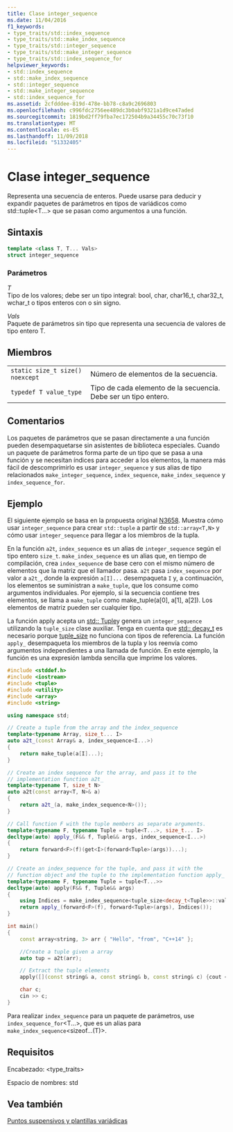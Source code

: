 ```yaml
---
title: Clase integer_sequence
ms.date: 11/04/2016
f1_keywords:
- type_traits/std::index_sequence
- type_traits/std::make_index_sequence
- type_traits/std::integer_sequence
- type_traits/std::make_integer_sequence
- type_traits/std::index_sequence_for
helpviewer_keywords:
- std::index_sequence
- std::make_index_sequence
- std::integer_sequence
- std::make_integer_sequence
- std::index_sequence_for
ms.assetid: 2cfdddee-819d-478e-bb78-c8a9c2696803
ms.openlocfilehash: c996fdc2756ee489dc3b0abf9321a1d9ce47aded
ms.sourcegitcommit: 1819bd2ff79fba7ec172504b9a34455c70c73f10
ms.translationtype: MT
ms.contentlocale: es-ES
ms.lasthandoff: 11/09/2018
ms.locfileid: "51332405"
---
```

# <a name="integersequence-class"></a>Clase integer_sequence

Representa una secuencia de enteros. Puede usarse para deducir y expandir paquetes de parámetros en tipos de variádicos como std::tuple\<T...> que se pasan como argumentos a una función.

## <a name="syntax"></a>Sintaxis

```cpp
template <class T, T... Vals>
struct integer_sequence
```

### <a name="parameters"></a>Parámetros

*T*<br/>
Tipo de los valores; debe ser un tipo integral: bool, char, char16_t, char32_t, wchar_t o tipos enteros con o sin signo.

*Vals*<br/>
Paquete de parámetros sin tipo que representa una secuencia de valores de tipo entero T.

## <a name="members"></a>Miembros

|||
|-|-|
|`static size_t size() noexcept`|Número de elementos de la secuencia.|
|`typedef T value_type`|Tipo de cada elemento de la secuencia. Debe ser un tipo entero.|

## <a name="remarks"></a>Comentarios

Los paquetes de parámetros que se pasan directamente a una función pueden desempaquetarse sin asistentes de biblioteca especiales. Cuando un paquete de parámetros forma parte de un tipo que se pasa a una función y se necesitan índices para acceder a los elementos, la manera más fácil de descomprimirlo es usar `integer_sequence` y sus alias de tipo relacionados `make_integer_sequence`, `index_sequence`, `make_index_sequence` y `index_sequence_for`.

## <a name="example"></a>Ejemplo

El siguiente ejemplo se basa en la propuesta original [N3658](http://open-std.org/jtc1/sc22/wg21/docs/papers/2013/n3658.html). Muestra cómo usar `integer_sequence` para crear `std::tuple` a partir de `std::array<T,N>` y cómo usar `integer_sequence` para llegar a los miembros de la tupla.

En la función `a2t`, `index_sequence` es un alias de `integer_sequence` según el tipo entero `size_t`. `make_index_sequence` es un alias que, en tiempo de compilación, crea `index_sequence` de base cero con el mismo número de elementos que la matriz que el llamador pasa. `a2t` pasa `index_sequence` por valor a `a2t_`, donde la expresión `a[I]...` desempaqueta `I` y, a continuación, los elementos se suministran a `make_tuple`, que los consume como argumentos individuales. Por ejemplo, si la secuencia contiene tres elementos, se llama a `make_tuple` como make_tuple(a[0], a[1], a[2]). Los elementos de matriz pueden ser cualquier tipo.

La función apply acepta un [std:: Tuple](../standard-library/tuple-class.md)y genera un `integer_sequence` utilizando la `tuple_size` clase auxiliar. Tenga en cuenta que [std:: decay_t](../standard-library/decay-class.md) es necesario porque [tuple_size](../standard-library/tuple-size-class-tuple.md) no funciona con tipos de referencia. La función `apply_` desempaqueta los miembros de la tupla y los reenvía como argumentos independientes a una llamada de función. En este ejemplo, la función es una expresión lambda sencilla que imprime los valores.

```cpp
#include <stddef.h>
#include <iostream>
#include <tuple>
#include <utility>
#include <array>
#include <string>

using namespace std;

// Create a tuple from the array and the index_sequence
template<typename Array, size_t... I>
auto a2t_(const Array& a, index_sequence<I...>)
{
    return make_tuple(a[I]...);
}

// Create an index sequence for the array, and pass it to the
// implementation function a2t_
template<typename T, size_t N>
auto a2t(const array<T, N>& a)
{
    return a2t_(a, make_index_sequence<N>());
}

// Call function F with the tuple members as separate arguments.
template<typename F, typename Tuple = tuple<T...>, size_t... I>
decltype(auto) apply_(F&& f, Tuple&& args, index_sequence<I...>)
{
    return forward<F>(f)(get<I>(forward<Tuple>(args))...);
}

// Create an index_sequence for the tuple, and pass it with the
// function object and the tuple to the implementation function apply_
template<typename F, typename Tuple = tuple<T...>>
decltype(auto) apply(F&& f, Tuple&& args)
{
    using Indices = make_index_sequence<tuple_size<decay_t<Tuple>>::value >;
    return apply_(forward<F>(f), forward<Tuple>(args), Indices());
}

int main()
{
    const array<string, 3> arr { "Hello", "from", "C++14" };

    //Create a tuple given a array
    auto tup = a2t(arr);

    // Extract the tuple elements
    apply([](const string& a, const string& b, const string& c) {cout << a << " " << b << " " << c << endl; }, tup);

    char c;
    cin >> c;
}
```

Para realizar `index_sequence` para un paquete de parámetros, use `index_sequence_for`\<T...>, que es un alias para `make_index_sequence`\<sizeof...(T)>.

## <a name="requirements"></a>Requisitos

Encabezado: \<type_traits\>

Espacio de nombres: std

## <a name="see-also"></a>Vea también

[Puntos suspensivos y plantillas variádicas](../cpp/ellipses-and-variadic-templates.md)<br/>
